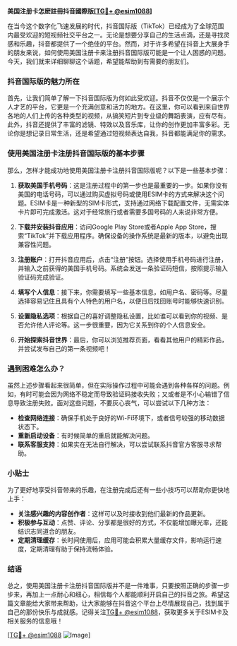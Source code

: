 **美国注册卡怎麽註冊抖音國際版[[TG💪+ @esim1088](https://t.me/s/esim1088)]**

在当今这个数字化飞速发展的时代，抖音国际版（TikTok）已经成为了全球范围内最受欢迎的短视频社交平台之一。无论是想要分享自己的生活点滴，还是寻找灵感和乐趣，抖音都提供了一个绝佳的平台。然而，对于许多希望在抖音上大展身手的朋友来说，如何使用美国注册卡来注册抖音国际版可能是一个让人困惑的问题。今天，我们就来详细聊聊这个话题，希望能帮助到有需要的朋友们。

### 抖音国际版的魅力所在

首先，让我们简单了解一下抖音国际版为何如此受欢迎。抖音不仅仅是一个展示个人才艺的平台，它更是一个充满创意和活力的地方。在这里，你可以看到来自世界各地的人们上传的各种类型的视频，从搞笑短片到专业级的舞蹈表演，应有尽有。此外，抖音还提供了丰富的滤镜、特效以及音乐库，让你的创作更加丰富多彩。无论你是想记录日常生活，还是希望通过短视频表达自我，抖音都能满足你的需求。

### 使用美国注册卡注册抖音国际版的基本步骤

那么，怎样才能成功地使用美国注册卡注册抖音国际版呢？以下是一些基本步骤：

1. **获取美国手机号码**：这是注册过程中的第一步也是最重要的一步。如果你没有美国的电话号码，可以通过购买虚拟号码或使用ESIM卡的方式来解决这个问题。ESIM卡是一种新型的SIM卡形式，支持通过网络下载配置文件，无需实体卡片即可完成激活。这对于经常旅行或者需要多国号码的人来说非常方便。

2. **下载并安装抖音应用**：访问Google Play Store或者Apple App Store，搜索“TikTok”并下载应用程序。确保设备的操作系统是最新的版本，以避免出现兼容性问题。

3. **注册账户**：打开抖音应用后，点击“注册”按钮。选择使用手机号码进行注册，并输入之前获得的美国手机号码。系统会发送一条验证码短信，按照提示输入验证码完成验证。

4. **填写个人信息**：接下来，你需要填写一些基本信息，如用户名、密码等。尽量选择容易记住且具有个人特色的用户名，以便日后找回账号时能够快速识别。

5. **设置隐私选项**：根据自己的喜好调整隐私设置，比如谁可以看到你的视频、是否允许他人评论等。这一步很重要，因为它关系到你的个人信息安全。

6. **开始探索抖音世界**：最后，你可以浏览推荐页面，看看其他用户的精彩作品，并尝试发布自己的第一条视频吧！

### 遇到困难怎么办？

虽然上述步骤看起来很简单，但在实际操作过程中可能会遇到各种各样的问题。例如，有时可能会因为网络不稳定而导致验证码接收失败；又或者是不小心输错了信息导致注册失败。面对这些问题，不要灰心丧气，可以尝试以下几种方法：

- **检查网络连接**：确保手机处于良好的Wi-Fi环境下，或者信号较强的移动数据状态下。
- **重新启动设备**：有时候简单的重启就能解决问题。
- **联系客服支持**：如果实在无法自行解决，可以尝试联系抖音官方客服寻求帮助。

### 小贴士

为了更好地享受抖音带来的乐趣，在注册完成后还有一些小技巧可以帮助你更快地上手：

- **关注感兴趣的内容创作者**：这样可以及时接收到他们最新的作品更新。
- **积极参与互动**：点赞、评论、分享都是很好的方式，不仅能增加曝光率，还能结识志同道合的朋友。
- **定期清理缓存**：长时间使用后，应用可能会积累大量缓存文件，影响运行速度，定期清理有助于保持流畅体验。

### 结语

总之，使用美国注册卡注册抖音国际版并不是一件难事，只要按照正确的步骤一步步来，再加上一点耐心和细心，相信每个人都能顺利开启自己的抖音之旅。希望这篇文章能给大家带来帮助，让大家能够在抖音这个平台上尽情展现自己，找到属于自己的那份快乐与成就感。记得关注[TG💪+ @esim1088](https://t.me/s/esim1088)，获取更多关于ESIM卡及相关服务的信息哦！

[[TG💪+ @esim1088](https://t.me/s/esim1088) ![Image](https://i.postimg.cc/4NQfJmqS/Snipaste-2025-05-13-00-14-12.png)]